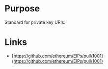 # Purpose

Standard for private key URIs.

# Links 

* [https://github.com/ethereum/EIPs/pull/1001](https://github.com/ethereum/EIPs/pull/1001)